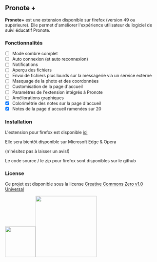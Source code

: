 ## Pronote +

__Pronote+__ est une extension disponible sur firefox (version 49 ou supérieure). Elle permet d'améliorer l'expérience utilisateur du logiciel de suivi éducatif Pronote.

### Fonctionnalités
- [ ] Mode sombre complet
- [ ] Auto connexion (et auto reconnexion)
- [ ] Notifications
- [ ] Aperçu des fichiers
- [ ] Envoi de fichiers plus lourds sur la messagerie via un service externe
- [ ] Masquage de la photo et des coordonnées
- [ ] Customisation de la page d'accueil
- [ ] Paramètres de l'extension intégrés à Pronote
- [ ] Améliorations graphiques
- [x] Colorimétrie des notes sur la page d'accueil
- [x] Notes de la page d'accueil ramenées sur 20

### Installation
L'extension pour firefox est disponible [ici](https://addons.mozilla.org/fr/firefox/addon/pronoteplus/)

Elle sera bientôt disponible sur Microsoft Edge & Opera

(n'hésitez pas à laisser un avis!)

Le code source / le zip pour firefox sont disponibles sur le github

### License
Ce projet est disponible sous la license [Creative Commons Zero v1.0 Universal](https://addons.mozilla.org/fr/firefox/addon/pronoteplus/license/)

<img src="https://upload.wikimedia.org/wikipedia/commons/thumb/a/a0/Firefox_logo%2C_2019.svg/1200px-Firefox_logo%2C_2019.svg.png" width="100"/><img src="https://dev.opera.com/extensions/branding-guidelines/addons_206x58_en@2x.png" width="200">

